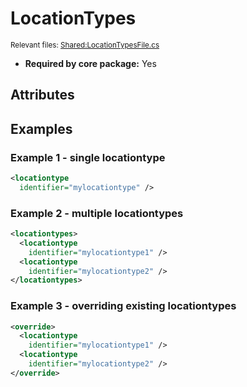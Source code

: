# LocationTypes

<sup>Relevant files: [Shared:LocationTypesFile.cs](https://github.com/Regalis11/Barotrauma/blob/master/Barotrauma/BarotraumaShared/SharedSource/ContentManagement/ContentFile/LocationTypesFile.cs)</sup>

- **Required by core package:** Yes

## Attributes



## Examples

### Example 1 - single locationtype

```xml
<locationtype
  identifier="mylocationtype" />
```

### Example 2 - multiple locationtypes

```xml
<locationtypes>
  <locationtype
    identifier="mylocationtype1" />
  <locationtype
    identifier="mylocationtype2" />
</locationtypes>
```

### Example 3 - overriding existing locationtypes

```xml
<override>
  <locationtype
    identifier="mylocationtype1" />
  <locationtype
    identifier="mylocationtype2" />
</override>
```

